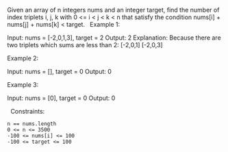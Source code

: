 Given an array of n integers nums and an integer target, find the number of index triplets i, j, k with 0 <= i < j < k < n that satisfy the condition nums[i] + nums[j] + nums[k] < target.
 
Example 1:

Input: nums = [-2,0,1,3], target = 2
Output: 2
Explanation: Because there are two triplets which sums are less than 2:
[-2,0,1]
[-2,0,3]


Example 2:

Input: nums = [], target = 0
Output: 0


Example 3:

Input: nums = [0], target = 0
Output: 0


 
Constraints:


	n == nums.length
	0 <= n <= 3500
	-100 <= nums[i] <= 100
	-100 <= target <= 100

